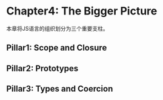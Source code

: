 # Chapter4: The Bigger Picture

本章将JS语言的组织划分为三个重要支柱。

## Pillar1: Scope and Closure

## Pillar2: Prototypes

## Pillar3: Types and Coercion